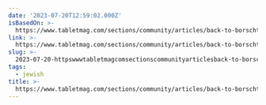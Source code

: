 ```yaml
---
date: '2023-07-20T12:59:02.000Z'
isBasedOn: >-
  https://www.tabletmag.com/sections/community/articles/back-to-borscht-belt-jewish-catskills-revival
link: >-
  https://www.tabletmag.com/sections/community/articles/back-to-borscht-belt-jewish-catskills-revival
slug: >-
  2023-07-20-httpswwwtabletmagcomsectionscommunityarticlesback-to-borscht-belt-jewish-catskills-revival
tags:
  - jewish
title: >-
  https://www.tabletmag.com/sections/community/articles/back-to-borscht-belt-jewish-catskills-revival
---
```


